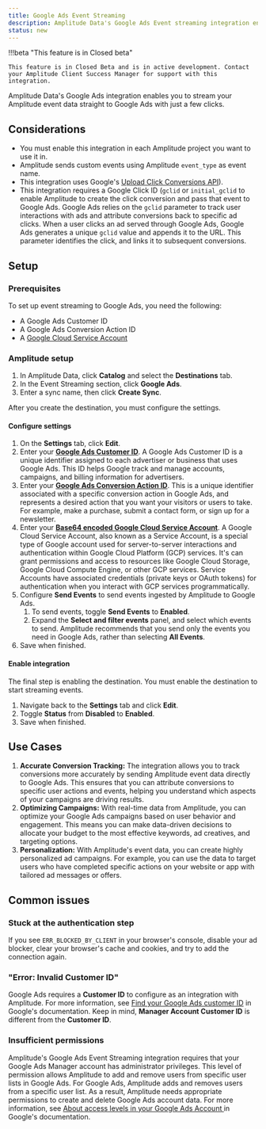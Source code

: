 ```yaml
---
title: Google Ads Event Streaming
description: Amplitude Data's Google Ads Event streaming integration enables you to stream your Amplitude event data straight to Google Ads with just a few clicks.
status: new
---
```


!!!beta "This feature is in Closed beta"

    This feature is in Closed Beta and is in active development. Contact your Amplitude Client Success Manager for support with this integration.

Amplitude Data's Google Ads integration enables you to stream your Amplitude event data straight to Google Ads with just a few clicks.

## Considerations

- You must enable this integration in each Amplitude project you want to use it in.
- Amplitude sends custom events using Amplitude `event_type` as event name.
- This integration uses Google's [Upload Click Conversions API](https://developers.google.com/google-ads/api/docs/conversions/upload-clicks)).
- This integration requires a Google Click ID (`gclid` or `initial_gclid` to enable Amplitude to create the click conversion and pass that event to Google Ads. Google Ads relies on the `gclid` parameter to track user interactions with ads and attribute conversions back to specific ad clicks. When a user clicks an ad served through Google Ads, Google Ads generates a unique `gclid` value and appends it to the URL. This parameter identifies the click, and links it to subsequent conversions.

## Setup

### Prerequisites

To set up event streaming to Google Ads, you need the following:

- A Google Ads Customer ID
- A Google Ads Conversion Action ID
- A [Google Cloud Service Account](https://cloud.google.com/iam/docs/service-accounts-create)

### Amplitude setup

1. In Amplitude Data, click **Catalog** and select the **Destinations** tab.
2. In the Event Streaming section, click **Google Ads**.
3. Enter a sync name, then click **Create Sync**.

After you create the destination, you must configure the settings.

#### Configure settings

1. On the **Settings** tab, click **Edit**.
2. Enter your [**Google Ads Customer ID**](https://support.google.com/google-ads/answer/1704344?hl=en). A Google Ads Customer ID is a unique identifier assigned to each advertiser or business that uses Google Ads. This ID helps Google track and manage accounts, campaigns, and billing information for advertisers.
3. Enter your [**Google Ads Conversion Action ID**](https://support.google.com/google-ads/thread/105330243?hl=en&sjid=5504033552721490234-EU). This is a unique identifier associated with a specific conversion action in Google Ads, and represents a desired action that you want your visitors or users to take. For example, make a purchase, submit a contact form, or sign up for a newsletter.
4. Enter your [**Base64 encoded Google Cloud Service Account**](https://developers.google.com/google-ads/api/docs/oauth/service-accounts). A Google Cloud Service Account, also known as a Service Account, is a special type of Google account used for server-to-server interactions and authentication within Google Cloud Platform (GCP) services. It's can grant permissions and access to resources like Google Cloud Storage, Google Cloud Compute Engine, or other GCP services. Service Accounts have associated credentials (private keys or OAuth tokens) for authentication when you interact with GCP services programmatically.
5. Configure **Send Events** to send events ingested by Amplitude to Google Ads.
      1. To send events, toggle **Send Events** to **Enabled**.
      2. Expand the **Select and filter events** panel, and select which events to send. Amplitude recommends that you send only the events you need in Google Ads, rather than selecting **All Events**.
6. Save when finished.

#### Enable integration

The final step is enabling the destination. You must enable the destination to start streaming events.

1. Navigate back to the **Settings** tab and click **Edit**.
2. Toggle **Status** from **Disabled** to **Enabled**.
3. Save when finished.

## Use Cases

1. **Accurate Conversion Tracking:** The integration allows you to track conversions more accurately by sending Amplitude event data directly to Google Ads. This ensures that you can attribute conversions to specific user actions and events, helping you understand which aspects of your campaigns are driving results.
2. **Optimizing Campaigns:** With real-time data from Amplitude, you can optimize your Google Ads campaigns based on user behavior and engagement. This means you can make data-driven decisions to allocate your budget to the most effective keywords, ad creatives, and targeting options.
3. **Personalization:** With Amplitude's event data, you can create highly personalized ad campaigns. For example, you can use the data to target users who have completed specific actions on your website or app with tailored ad messages or offers.

## Common issues

### Stuck at the authentication step

If you see `ERR_BLOCKED_BY_CLIENT` in your browser's console, disable your ad blocker, clear your browser's cache and cookies, and try to add the connection again.

### "Error: Invalid Customer ID"

Google Ads requires a **Customer ID** to configure as an integration with Amplitude. For more information, see [Find your Google Ads customer ID](https://support.google.com/google-ads/answer/1704344?hl=en) in Google's documentation.
Keep in mind, **Manager Account Customer ID** is different from the **Customer ID**.

### Insufficient permissions

Amplitude's Google Ads Event Streaming integration requires that your Google Ads Manager account has administrator privileges. This level of permission allows Amplitude to add and remove users from specific user lists in Google Ads.
For Google Ads, Amplitude adds and removes users from a specific user list. As a result, Amplitude needs appropriate permissions to create and delete Google Ads account data.
For more information, see [About access levels in your Google Ads Account
](https://support.google.com/google-ads/answer/9978556) in Google's documentation. 
